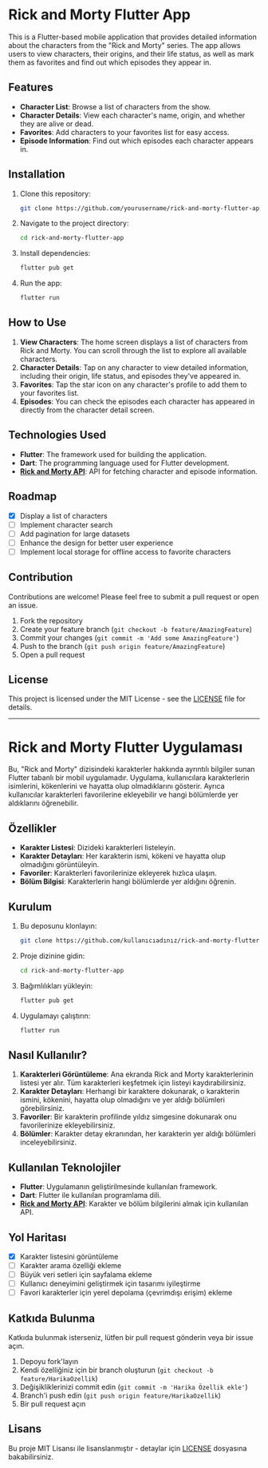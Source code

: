 # Rick and Morty Flutter App

This is a Flutter-based mobile application that provides detailed information about the characters from the "Rick and Morty" series. The app allows users to view characters, their origins, and their life status, as well as mark them as favorites and find out which episodes they appear in.

## Features

- **Character List**: Browse a list of characters from the show.
- **Character Details**: View each character's name, origin, and whether they are alive or dead.
- **Favorites**: Add characters to your favorites list for easy access.
- **Episode Information**: Find out which episodes each character appears in.

## Installation

1. Clone this repository:
    ```bash
    git clone https://github.com/yourusername/rick-and-morty-flutter-app.git
    ```
2. Navigate to the project directory:
    ```bash
    cd rick-and-morty-flutter-app
    ```
3. Install dependencies:
    ```bash
    flutter pub get
    ```
4. Run the app:
    ```bash
    flutter run
    ```

## How to Use

1. **View Characters**: The home screen displays a list of characters from Rick and Morty. You can scroll through the list to explore all available characters.
2. **Character Details**: Tap on any character to view detailed information, including their origin, life status, and episodes they've appeared in.
3. **Favorites**: Tap the star icon on any character's profile to add them to your favorites list.
4. **Episodes**: You can check the episodes each character has appeared in directly from the character detail screen.

## Technologies Used

- **Flutter**: The framework used for building the application.
- **Dart**: The programming language used for Flutter development.
- **[Rick and Morty API](https://rickandmortyapi.com/)**: API for fetching character and episode information.

## Roadmap

- [x] Display a list of characters
- [ ] Implement character search
- [ ] Add pagination for large datasets
- [ ] Enhance the design for better user experience
- [ ] Implement local storage for offline access to favorite characters

## Contribution

Contributions are welcome! Please feel free to submit a pull request or open an issue.

1. Fork the repository
2. Create your feature branch (`git checkout -b feature/AmazingFeature`)
3. Commit your changes (`git commit -m 'Add some AmazingFeature'`)
4. Push to the branch (`git push origin feature/AmazingFeature`)
5. Open a pull request

## License

This project is licensed under the MIT License - see the [LICENSE](LICENSE) file for details.

---

# Rick and Morty Flutter Uygulaması

Bu, "Rick and Morty" dizisindeki karakterler hakkında ayrıntılı bilgiler sunan Flutter tabanlı bir mobil uygulamadır. Uygulama, kullanıcılara karakterlerin isimlerini, kökenlerini ve hayatta olup olmadıklarını gösterir. Ayrıca kullanıcılar karakterleri favorilerine ekleyebilir ve hangi bölümlerde yer aldıklarını öğrenebilir.

## Özellikler

- **Karakter Listesi**: Dizideki karakterleri listeleyin.
- **Karakter Detayları**: Her karakterin ismi, kökeni ve hayatta olup olmadığını görüntüleyin.
- **Favoriler**: Karakterleri favorilerinize ekleyerek hızlıca ulaşın.
- **Bölüm Bilgisi**: Karakterlerin hangi bölümlerde yer aldığını öğrenin.

## Kurulum

1. Bu deposunu klonlayın:
    ```bash
    git clone https://github.com/kullanıcıadınız/rick-and-morty-flutter-app.git
    ```
2. Proje dizinine gidin:
    ```bash
    cd rick-and-morty-flutter-app
    ```
3. Bağımlılıkları yükleyin:
    ```bash
    flutter pub get
    ```
4. Uygulamayı çalıştırın:
    ```bash
    flutter run
    ```

## Nasıl Kullanılır?

1. **Karakterleri Görüntüleme**: Ana ekranda Rick and Morty karakterlerinin listesi yer alır. Tüm karakterleri keşfetmek için listeyi kaydırabilirsiniz.
2. **Karakter Detayları**: Herhangi bir karaktere dokunarak, o karakterin ismini, kökenini, hayatta olup olmadığını ve yer aldığı bölümleri görebilirsiniz.
3. **Favoriler**: Bir karakterin profilinde yıldız simgesine dokunarak onu favorilerinize ekleyebilirsiniz.
4. **Bölümler**: Karakter detay ekranından, her karakterin yer aldığı bölümleri inceleyebilirsiniz.

## Kullanılan Teknolojiler

- **Flutter**: Uygulamanın geliştirilmesinde kullanılan framework.
- **Dart**: Flutter ile kullanılan programlama dili.
- **[Rick and Morty API](https://rickandmortyapi.com/)**: Karakter ve bölüm bilgilerini almak için kullanılan API.

## Yol Haritası

- [x] Karakter listesini görüntüleme
- [ ] Karakter arama özelliği ekleme
- [ ] Büyük veri setleri için sayfalama ekleme
- [ ] Kullanıcı deneyimini geliştirmek için tasarımı iyileştirme
- [ ] Favori karakterler için yerel depolama (çevrimdışı erişim) ekleme

## Katkıda Bulunma

Katkıda bulunmak isterseniz, lütfen bir pull request gönderin veya bir issue açın.

1. Depoyu fork'layın
2. Kendi özelliğiniz için bir branch oluşturun (`git checkout -b feature/HarikaOzellik`)
3. Değişikliklerinizi commit edin (`git commit -m 'Harika Özellik ekle'`)
4. Branch'i push edin (`git push origin feature/HarikaOzellik`)
5. Bir pull request açın

## Lisans

Bu proje MIT Lisansı ile lisanslanmıştır - detaylar için [LICENSE](LICENSE) dosyasına bakabilirsiniz.

